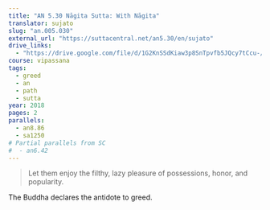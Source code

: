 ```yaml
---
title: "AN 5.30 Nāgita Sutta: With Nāgita"
translator: sujato
slug: "an.005.030"
external_url: "https://suttacentral.net/an5.30/en/sujato"
drive_links:
  - "https://drive.google.com/file/d/1G2KnSSdKiaw3p8SnTpvfb5JQcy7tCcu-/view?usp=drivesdk"
course: vipassana
tags:
  - greed
  - an
  - path
  - sutta
year: 2018
pages: 2
parallels:
  - an8.86
  - sa1250
# Partial parallels from SC
#  - an6.42
---
```


> Let them enjoy the filthy, lazy pleasure of possessions, honor, and popularity.

The Buddha declares the antidote to greed.
